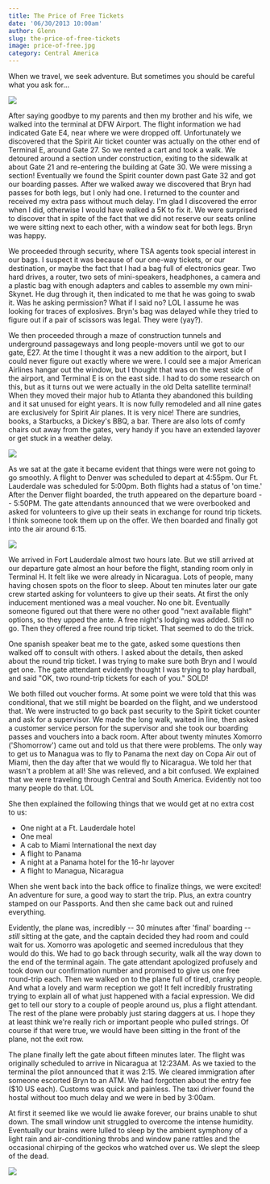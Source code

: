 ```yaml
---
title: The Price of Free Tickets
date: '06/30/2013 10:00am'
author: Glenn
slug: the-price-of-free-tickets
image: price-of-free.jpg
category: Central America
---
```

When we travel, we seek adventure. But sometimes you should be careful what you ask for...


![](/user/images/2013/06/Family.jpg)

After saying goodbye to my parents and then my brother and his wife, we walked into the terminal at DFW Airport. The flight information we had indicated Gate E4, near where we were dropped off. Unfortunately we discovered that the Spirit Air ticket counter was actually on the other end of Terminal E, around Gate 27. So we rented a cart and took a walk. We detoured around a section under construction, exiting to the sidewalk at about Gate 21 and re-entering the building at Gate 30. We were missing a section! Eventually we found the Spirit counter down past Gate 32 and got our boarding passes. After we walked away we discovered that Bryn had passes for both legs, but I only had one. I returned to the counter and received my extra pass without much delay. I'm glad I discovered the error when I did, otherwise I would have walked a 5K to fix it. We were surprised to discover that in spite of the fact that we did not reserve our seats online we were sitting next to each other, with a window seat for both legs. Bryn was happy.

We proceeded through security, where TSA agents took special interest in our bags. I suspect it was because of our one-way tickets, or our destination, or maybe the fact that I had a bag full of electronics gear. Two hard drives, a router, two sets of mini-speakers, headphones, a camera and a plastic bag with enough adapters and cables to assemble my own mini-Skynet. He dug through it, then indicated to me that he was going to swab it. Was he asking permission? What if I said no? LOL I assume he was looking for traces of explosives. Bryn's bag was delayed while they tried to figure out if a pair of scissors was legal. They were (yay?).

We then proceeded through a maze of construction tunnels and underground passageways and long people-movers until we got to our gate, E27. At the time I thought it was a new addition to the airport, but I could never figure out exactly where we were. I could see a major American Airlines hangar out the window, but I thought that was on the west side of the airport, and Terminal E is on the east side. I had to do some research on this, but as it turns out we were actually in the old Delta satellite terminal! When they moved their major hub to Atlanta they abandoned this building and it sat unused for eight years. It is now fully remodeled and all nine gates are exclusively for Spirit Air planes. It is very nice! There are sundries, books, a Starbucks, a Dickey's BBQ, a bar. There are also lots of comfy chairs out away from the gates, very handy if you have an extended layover or get stuck in a weather delay.

![](/user/images/2013/06/FB_IMG_13725412799713928.jpg)

As we sat at the gate it became evident that things were were not going to go smoothly. A flight to Denver was scheduled to depart at 4:55pm. Our Ft. Lauderdale was scheduled for 5:00pm. Both flights had a status of 'on time.' After the Denver flight boarded, the truth appeared on the departure board -- 5:50PM. The gate attendants announced that we were overbooked and asked for volunteers to give up their seats in exchange for round trip tickets. I think someone took them up on the offer. We then boarded and finally got into the air around 6:15.

![](/user/images/2013/06/FB_IMG_13725479641120244.jpg)

We arrived in Fort Lauderdale almost two hours late. But we still arrived at our departure gate almost an hour before the flight, standing room only in Terminal H. It felt like we were already in Nicaragua. Lots of people, many having chosen spots on the floor to sleep. About ten minutes later our gate crew started asking for volunteers to give up their seats. At first the only inducement mentioned was a meal voucher. No one bit. Eventually someone figured out that there were no other good "next available flight" options, so they upped the ante. A free night's lodging was added. Still no go. Then they offered a free round trip ticket. That seemed to do the trick.

One spanish speaker beat me to the gate, asked some questions then walked off to consult with others. I asked about the details, then asked about the round trip ticket. I was trying to make sure both Bryn and I would get one. The gate attendant evidently thought I was trying to play hardball, and said "OK, two round-trip tickets for each of you." SOLD!

We both filled out voucher forms. At some point we were told that this was conditional, that we still might be boarded on the flight, and we understood that. We were instructed to go back past security to the Spirit ticket counter and ask for a supervisor. We made the long walk, waited in line, then asked a customer service person for the supervisor and she took our boarding passes and vouchers into a back room. After about twenty minutes Xomorro ('Shomorrow') came out and told us that there were problems. The only way to get us to Managua was to fly to Panama the next day on Copa Air out of Miami, then the day after that we would fly to Nicaragua. We told her that wasn't a problem at all! She was relieved, and a bit confused. We explained that we were traveling through Central and South America. Evidently not too many people do that. LOL

She then explained the following things that we would get at no extra cost to us:

  * One night at a Ft. Lauderdale hotel
  * One meal
  * A cab to Miami International the next day
  * A flight to Panama
  * A night at a Panama hotel for the 16-hr layover
  * A flight to Managua, Nicaragua

When she went back into the back office to finalize things, we were excited! An adventure for sure, a good way to start the trip. Plus, an extra country stamped on our Passports. And then she came back out and ruined everything.

Evidently, the plane was, incredibly -- 30 minutes after 'final' boarding -- *still* sitting at the gate, and the captain decided they had room and could wait for us. Xomorro was apologetic and seemed incredulous that they would do this. We had to go back through security, walk all the way down to the end of the terminal again. The gate attendant apologized profusely and took down our confirmation number and promised to give us one free round-trip each. Then we walked on to the plane full of tired, cranky people. And what a lovely and warm reception we got! It felt incredibly frustrating trying to explain all of what just happened with a facial expression. We did get to tell our story to a couple of people around us, plus a flight attendant. The rest of the plane were probably just staring daggers at us. I hope they at least think we're really rich or important people who pulled strings. Of course if that were true, we would have been sitting in the front of the plane, not the exit row.

The plane finally left the gate about fifteen minutes later. The flight was originally scheduled to arrive in Nicaragua at 12:23AM. As we taxied to the terminal the pilot announced that it was 2:15. We cleared immigration after someone escorted Bryn to an ATM. We had forgotten about the entry fee ($10 US each). Customs was quick and painless. The taxi driver found the hostal without too much delay and we were in bed by 3:00am.

At first it seemed like we would lie awake forever, our brains unable to shut down. The small window unit struggled to overcome the intense humidity. Eventually our brains were lulled to sleep by the ambient symphony of a light rain and air-conditioning throbs and window pane rattles and the occasional chirping of the geckos who watched over us. We slept the sleep of the dead.

![](/user/images/2013/06/FB_IMG_13725426329598574.jpg)